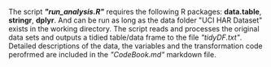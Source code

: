 The script ***"run_analysis.R"*** requires the following R packages: **data.table**, **stringr**, **dplyr**. And can be run as long as the data folder "UCI HAR Dataset" exists in the working directory. The script reads and processes the original data sets and outputs a tidied table/data frame to the file *"tidyDF.txt"*. Detailed descriptions of the data, the variables and the transformation code perofrmed are included in the *"CodeBook.md"* markdown file.